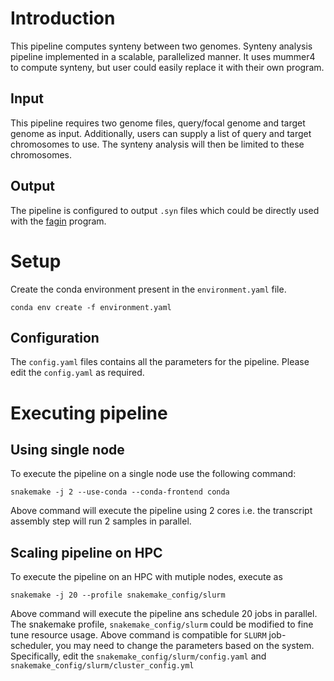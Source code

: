 # Introduction
This pipeline computes synteny between two genomes. Synteny analysis pipeline implemented in a scalable, parallelized manner.
It uses mummer4 to compute synteny, but user could easily replace it with their own program.

## Input
This pipeline requires two genome files, query/focal genome and target genome as input.
Additionally, users can supply a list of query and target chromosomes to use. The synteny analysis will then be limited to these chromosomes.

## Output
The  pipeline is configured to output `.syn` files which could be directly used with the [fagin](https://github.com/lijing28101/fagin) program.


# Setup

Create the conda environment present in the `environment.yaml` file.

```
conda env create -f environment.yaml
```

## Configuration

The `config.yaml` files contains all the parameters for the pipeline. Please edit the `config.yaml` as required.

# Executing pipeline

## Using single node
To execute the pipeline on a single node use the following command:

```
snakemake -j 2 --use-conda --conda-frontend conda
```

Above command will execute the pipeline using 2 cores i.e. the transcript assembly step will run 2 samples in parallel.

## Scaling pipeline on HPC

To execute the pipeline on an HPC with mutiple nodes, execute as

```
snakemake -j 20 --profile snakemake_config/slurm
```

Above command will execute the pipeline ans schedule 20 jobs in parallel. 
The snakemake profile, `snakemake_config/slurm` could be modified to fine tune resource usage.
Above command is compatible for `SLURM` job-scheduler, you may need to change the parameters based on the system.
Specifically, edit the `snakemake_config/slurm/config.yaml` and `snakemake_config/slurm/cluster_config.yml`

